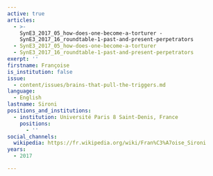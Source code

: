 ```yaml
---
active: true
articles:
  - >-
    SynE3_2017_05_how-does-one-become-a-torturer -
    SynE3_2017_16_roundtable-1-past-and-present-perpetrators
  - SynE3_2017_05_how-does-one-become-a-torturer
  - SynE3_2017_16_roundtable-1-past-and-present-perpetrators
exerpt: ''
firstname: Françoise
is_institution: false
issue:
  - content/issues/brains-that-pull-the-triggers.md
language:
  - English
lastname: Sironi
positions_and_institutions:
  - institution: Université Paris 8 Saint-Denis, France
    positions:
      - ''
social_channels:
  wikipedia: https://fr.wikipedia.org/wiki/Fran%C3%A7oise_Sironi
years:
  - 2017

---
```

